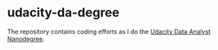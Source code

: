 # udacity-da-degree
The repository contains coding efforts as I do the [Udacity Data Analyst Nanodegree](https://www.udacity.com/course/data-analyst-nanodegree--nd002). 
